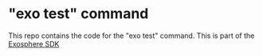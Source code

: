# "exo test" command

This repo contains the code for the "exo test" command.
This is part of the [Exosphere SDK](https://github.com/Originate/exosphere-sdk)
